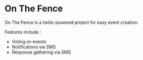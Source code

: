 On The Fence
==========

On The Fence is a twilio-powered project for easy event creation.

Features include :
- Voting on events
- Notifications via SMS
- Response gathering via SMS
